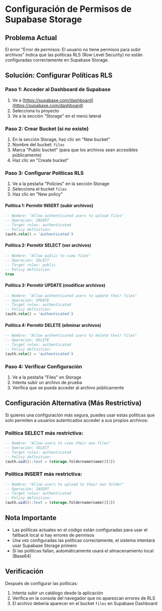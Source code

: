 # Configuración de Permisos de Supabase Storage

## Problema Actual
El error "Error de permisos: El usuario no tiene permisos para subir archivos" indica que las políticas RLS (Row Level Security) no están configuradas correctamente en Supabase Storage.

## Solución: Configurar Políticas RLS

### Paso 1: Acceder al Dashboard de Supabase
1. Ve a [https://supabase.com/dashboard](https://supabase.com/dashboard)
2. Selecciona tu proyecto
3. Ve a la sección "Storage" en el menú lateral

### Paso 2: Crear Bucket (si no existe)
1. En la sección Storage, haz clic en "New bucket"
2. Nombre del bucket: `files`
3. Marca "Public bucket" (para que los archivos sean accesibles públicamente)
4. Haz clic en "Create bucket"

### Paso 3: Configurar Políticas RLS
1. Ve a la pestaña "Policies" en la sección Storage
2. Selecciona el bucket `files`
3. Haz clic en "New policy"

#### Política 1: Permitir INSERT (subir archivos)
```sql
-- Nombre: "Allow authenticated users to upload files"
-- Operación: INSERT
-- Target roles: authenticated
-- Policy definition:
(auth.role() = 'authenticated')
```

#### Política 2: Permitir SELECT (ver archivos)
```sql
-- Nombre: "Allow public to view files"
-- Operación: SELECT
-- Target roles: public
-- Policy definition:
true
```

#### Política 3: Permitir UPDATE (modificar archivos)
```sql
-- Nombre: "Allow authenticated users to update their files"
-- Operación: UPDATE
-- Target roles: authenticated
-- Policy definition:
(auth.role() = 'authenticated')
```

#### Política 4: Permitir DELETE (eliminar archivos)
```sql
-- Nombre: "Allow authenticated users to delete their files"
-- Operación: DELETE
-- Target roles: authenticated
-- Policy definition:
(auth.role() = 'authenticated')
```

### Paso 4: Verificar Configuración
1. Ve a la pestaña "Files" en Storage
2. Intenta subir un archivo de prueba
3. Verifica que se pueda acceder al archivo públicamente

## Configuración Alternativa (Más Restrictiva)

Si quieres una configuración más segura, puedes usar estas políticas que solo permiten a usuarios autenticados acceder a sus propios archivos:

### Política SELECT más restrictiva:
```sql
-- Nombre: "Allow users to view their own files"
-- Operación: SELECT
-- Target roles: authenticated
-- Policy definition:
(auth.uid()::text = (storage.foldername(name))[1])
```

### Política INSERT más restrictiva:
```sql
-- Nombre: "Allow users to upload to their own folder"
-- Operación: INSERT
-- Target roles: authenticated
-- Policy definition:
(auth.uid()::text = (storage.foldername(name))[1])
```

## Nota Importante
- Las políticas actuales en el código están configuradas para usar el fallback local si hay errores de permisos
- Una vez configuradas las políticas correctamente, el sistema intentará usar Supabase Storage primero
- Si las políticas fallan, automáticamente usará el almacenamiento local (Base64)

## Verificación
Después de configurar las políticas:
1. Intenta subir un catálogo desde la aplicación
2. Verifica en la consola del navegador que no aparezcan errores de RLS
3. El archivo debería aparecer en el bucket `files` en Supabase Dashboard 